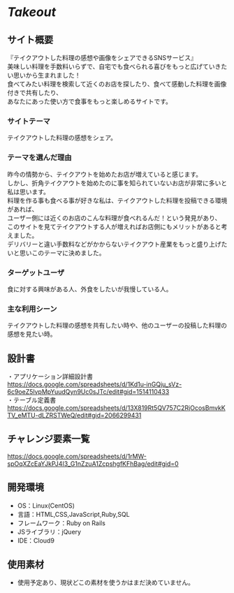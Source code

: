 # *Takeout*

## サイト概要
『テイクアウトした料理の感想や画像をシェアできるSNSサービス』<br>
美味しい料理を手数料いらずで、自宅でも食べられる喜びをもっと広げていきたい思いから生まれました！<br>
食べてみたい料理を検索して近くのお店を探したり、食べて感動した料理を画像付きで共有したり、<br>
あなたにあった使い方で食事をもっと楽しめるサイトです。

### サイトテーマ
テイクアウトした料理の感想をシェア。

### テーマを選んだ理由
昨今の情勢から、テイクアウトを始めたお店が増えていると感じます。<br>
しかし、折角テイクアウトを始めたのに事を知られていないお店が非常に多いと私は思います。<br>
料理を作る事も食べる事が好きな私は、テイクアウトした料理を投稿できる環境があれば、<br>
ユーザー側には近くのお店のこんな料理が食べれるんだ！という発見があり、<br>
このサイトを見てテイクアウトする人が増えればお店側にもメリットがあると考えました。<br>
デリバリーと違い手数料などがかからないテイクアウト産業をもっと盛り上げたいと思いこのテーマに決めました。

### ターゲットユーザ
食に対する興味がある人、外食をしたいが我慢している人。

### 主な利用シーン
テイクアウトした料理の感想を共有したい時や、他のユーザーの投稿した料理の感想を見たい時。

## 設計書
・アプリケーション詳細設計書
<https://docs.google.com/spreadsheets/d/1Kd1u-inGQju_sVz-6c9oeZ5lvpMpYuudQyn9Uc0sJTc/edit#gid=1514110433>
<br>
・テーブル定義書
<https://docs.google.com/spreadsheets/d/13X819Rt5QV757C2RjOcosBmvkKTV_eMTU-dLZRSTWeQ/edit#gid=2066299431>

## チャレンジ要素一覧
<https://docs.google.com/spreadsheets/d/1rMW-spOqXZcEaYJkPJ4I3_G1nZzuA1ZcpshgfKFhBag/edit#gid=0>

## 開発環境
- OS：Linux(CentOS)
- 言語：HTML,CSS,JavaScript,Ruby,SQL
- フレームワーク：Ruby on Rails
- JSライブラリ：jQuery
- IDE：Cloud9

## 使用素材
- 使用予定あり、現状どこの素材を使うかはまだ決めていません。
